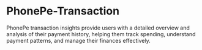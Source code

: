 # PhonePe-Transaction
PhonePe transaction insights provide users with a detailed overview and analysis of their payment history, helping them track spending, understand payment patterns, and manage their finances effectively.
